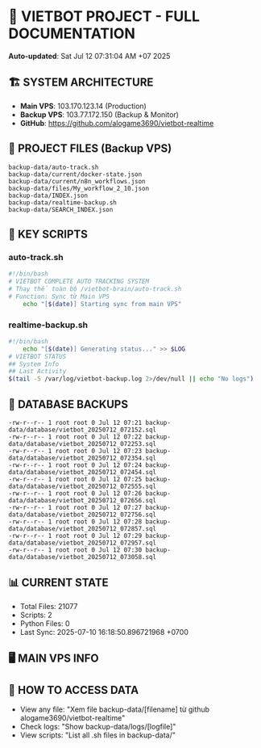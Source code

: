 # 🤖 VIETBOT PROJECT - FULL DOCUMENTATION
**Auto-updated**: Sat Jul 12 07:31:04 AM +07 2025

## 🏗️ SYSTEM ARCHITECTURE
- **Main VPS**: 103.170.123.14 (Production)
- **Backup VPS**: 103.77.172.150 (Backup & Monitor)
- **GitHub**: https://github.com/alogame3690/vietbot-realtime

## 📁 PROJECT FILES (Backup VPS)
```
backup-data/auto-track.sh
backup-data/current/docker-state.json
backup-data/current/n8n_workflows.json
backup-data/files/My_workflow_2_10.json
backup-data/INDEX.json
backup-data/realtime-backup.sh
backup-data/SEARCH_INDEX.json
```

## 🔧 KEY SCRIPTS
### auto-track.sh
```bash
#!/bin/bash
# VIETBOT COMPLETE AUTO TRACKING SYSTEM
# Thay thế toàn bộ /vietbot-brain/auto-track.sh
# Function: Sync từ Main VPS
    echo "[$(date)] Starting sync from main VPS"
```
### realtime-backup.sh
```bash
#!/bin/bash
    echo "[$(date)] Generating status..." >> $LOG
# VIETBOT STATUS
## System Info
## Last Activity
$(tail -5 /var/log/vietbot-backup.log 2>/dev/null || echo "No logs")
```

## 💾 DATABASE BACKUPS
```
-rw-r--r-- 1 root root 0 Jul 12 07:21 backup-data/database/vietbot_20250712_072152.sql
-rw-r--r-- 1 root root 0 Jul 12 07:22 backup-data/database/vietbot_20250712_072253.sql
-rw-r--r-- 1 root root 0 Jul 12 07:23 backup-data/database/vietbot_20250712_072354.sql
-rw-r--r-- 1 root root 0 Jul 12 07:24 backup-data/database/vietbot_20250712_072454.sql
-rw-r--r-- 1 root root 0 Jul 12 07:25 backup-data/database/vietbot_20250712_072555.sql
-rw-r--r-- 1 root root 0 Jul 12 07:26 backup-data/database/vietbot_20250712_072656.sql
-rw-r--r-- 1 root root 0 Jul 12 07:27 backup-data/database/vietbot_20250712_072756.sql
-rw-r--r-- 1 root root 0 Jul 12 07:28 backup-data/database/vietbot_20250712_072857.sql
-rw-r--r-- 1 root root 0 Jul 12 07:29 backup-data/database/vietbot_20250712_072957.sql
-rw-r--r-- 1 root root 0 Jul 12 07:30 backup-data/database/vietbot_20250712_073058.sql
```

## 📊 CURRENT STATE
- Total Files: 21077
- Scripts: 2
- Python Files: 0
- Last Sync: 2025-07-10 16:18:50.896721968 +0700

## 🖥️ MAIN VPS INFO


## 🚨 HOW TO ACCESS DATA
- View any file: "Xem file backup-data/[filename] từ github alogame3690/vietbot-realtime"
- Check logs: "Show backup-data/logs/[logfile]"
- View scripts: "List all .sh files in backup-data/"
